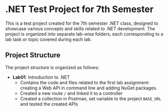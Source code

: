 # .NET Test Project for 7th Semester

This is a test project created for the 7th semester .NET class, designed to showcase various concepts and skills related to .NET development. The project is organized into separate lab-wise folders, each corresponding to a lab task or topic covered during each lab.

## Project Structure

The project structure is organized as follows:

- **Lab01**: Introduction to .NET
  - Contains the code and files related to the first lab assignment: creating a Web API in command line and adding NuGet packages.
  - Created a new route ```/``` and linked it to a controller
  - Created a collection in Postman, set variable to the project ```BASE_URL``` and tested the created APIs
  



